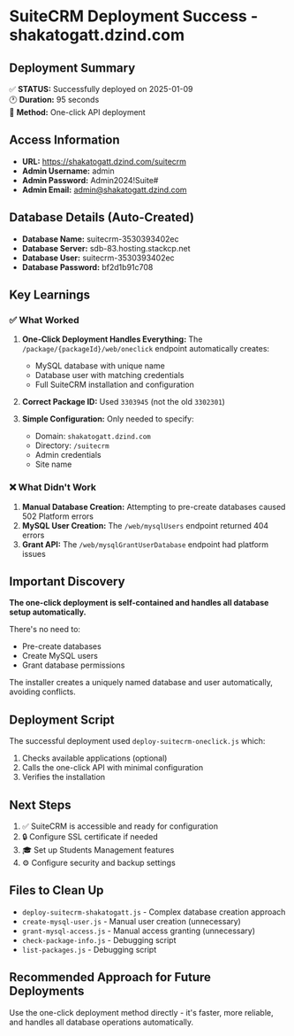 # SuiteCRM Deployment Success - shakatogatt.dzind.com

## Deployment Summary
✅ **STATUS:** Successfully deployed on 2025-01-09  
🕐 **Duration:** 95 seconds  
🔧 **Method:** One-click API deployment

## Access Information
- **URL:** https://shakatogatt.dzind.com/suitecrm
- **Admin Username:** admin
- **Admin Password:** Admin2024!Suite#
- **Admin Email:** admin@shakatogatt.dzind.com

## Database Details (Auto-Created)
- **Database Name:** suitecrm-3530393402ec
- **Database Server:** sdb-83.hosting.stackcp.net
- **Database User:** suitecrm-3530393402ec
- **Database Password:** bf2d1b91c708

## Key Learnings

### ✅ What Worked
1. **One-Click Deployment Handles Everything:** The `/package/{packageId}/web/oneclick` endpoint automatically creates:
   - MySQL database with unique name
   - Database user with matching credentials
   - Full SuiteCRM installation and configuration

2. **Correct Package ID:** Used `3303945` (not the old `3302301`)

3. **Simple Configuration:** Only needed to specify:
   - Domain: `shakatogatt.dzind.com`
   - Directory: `/suitecrm`
   - Admin credentials
   - Site name

### ❌ What Didn't Work
1. **Manual Database Creation:** Attempting to pre-create databases caused 502 Platform errors
2. **MySQL User Creation:** The `/web/mysqlUsers` endpoint returned 404 errors
3. **Grant API:** The `/web/mysqlGrantUserDatabase` endpoint had platform issues

## Important Discovery
**The one-click deployment is self-contained and handles all database setup automatically.** 

There's no need to:
- Pre-create databases
- Create MySQL users
- Grant database permissions

The installer creates a uniquely named database and user automatically, avoiding conflicts.

## Deployment Script
The successful deployment used `deploy-suitecrm-oneclick.js` which:
1. Checks available applications (optional)
2. Calls the one-click API with minimal configuration
3. Verifies the installation

## Next Steps
1. ✅ SuiteCRM is accessible and ready for configuration
2. 🔒 Configure SSL certificate if needed
3. 🎓 Set up Students Management features
4. ⚙️ Configure security and backup settings

## Files to Clean Up
- `deploy-suitecrm-shakatogatt.js` - Complex database creation approach
- `create-mysql-user.js` - Manual user creation (unnecessary)
- `grant-mysql-access.js` - Manual access granting (unnecessary)
- `check-package-info.js` - Debugging script
- `list-packages.js` - Debugging script

## Recommended Approach for Future Deployments
Use the one-click deployment method directly - it's faster, more reliable, and handles all database operations automatically.